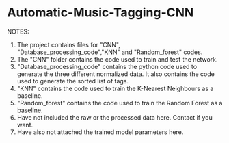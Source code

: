 # Automatic-Music-Tagging-CNN

NOTES:
1. The project contains files for "CNN", "Database_processing_code","KNN" and "Random_forest" codes.
2. The "CNN" folder contains the code used to train and test the network. 
3. "Database_processing_code" contains the python code used to generate the three different normalized data. It also contains the code used to generate the sorted list of tags.
4. "KNN" contains the code used to train the K-Nearest Neighbours as a baseline.
5. "Random_forest" contains the code used to train the Random Forest as a baseline.
6. Have not included the raw or the processed data here. Contact if you want.
7. Have also not attached the trained model parameters here.
